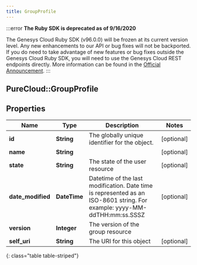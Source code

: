 ```yaml
---
title: GroupProfile
---
```


:::error
**The Ruby SDK is deprecated as of 9/16/2020**

The Genesys Cloud Ruby SDK (v96.0.0) will be frozen at its current version level. Any new enhancements to our API or bug fixes will not be backported. If you do need to take advantage of new features or bug fixes outside the Genesys Cloud Ruby SDK, you will need to use the Genesys Cloud REST endpoints directly. More information can be found in the [Official Announcement](https://developer.mypurecloud.com/forum/t/announcement-genesys-cloud-ruby-sdk-end-of-life/8850).
:::


## PureCloud::GroupProfile

## Properties

|Name | Type | Description | Notes|
|------------ | ------------- | ------------- | -------------|
| **id** | **String** | The globally unique identifier for the object. | [optional] |
| **name** | **String** |  | [optional] |
| **state** | **String** | The state of the user resource | [optional] |
| **date_modified** | **DateTime** | Datetime of the last modification. Date time is represented as an ISO-8601 string. For example: yyyy-MM-ddTHH:mm:ss.SSSZ | [optional] |
| **version** | **Integer** | The version of the group resource | |
| **self_uri** | **String** | The URI for this object | [optional] |
{: class="table table-striped"}


